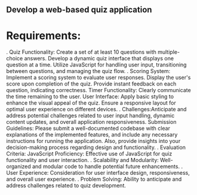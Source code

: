 ## Develop a web-based quiz application
# Requirements: 
. Quiz Functionality: Create a set of at least 10 questions with multiple-choice answers. Develop a dynamic quiz interface that displays one question at a time. Utilize JavaScript for handling user input, transitioning between questions, and managing the quiz flow. 
. Scoring System: Implement a scoring system to evaluate user responses. Display the user's score upon completion of the quiz. Provide instant feedback on each question, indicating correctness. Timer Functionality: Clearly communicate the time remaining to the user. User Interface: Apply basic styling to enhance the visual appeal of the quiz. Ensure a responsive layout for optimal user experience on different devices.
. Challenges:Anticipate and address potential challenges related to user input handling, dynamic content updates, and overall application responsiveness. Submission Guidelines: Please submit a well-documented codebase with clear explanations of the implemented features, and include any necessary instructions for running the application. Also, provide insights into your decision-making process regarding design and functionality. 
. Evaluation Criteria: JavaScript Proficiency: Effective use of JavaScript for quiz functionality and user interaction. 
. Scalability and Modularity: Well-organized and modular code to handle potential future enhancements. 
. User Experience: Consideration for user interface design, responsiveness, and overall user experience. 
. Problem Solving: Ability to anticipate and address challenges related to quiz development.

